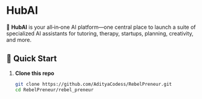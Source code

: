 # HubAI

🧠 **HubAI** is your all‑in‑one AI platform—one central place to launch a suite of specialized AI assistants for tutoring, therapy, startups, planning, creativity, and more.

## 🚀 Quick Start

1. **Clone this repo**
   ```bash
   git clone https://github.com/AdityaCodess/RebelPreneur.git
   cd RebelPreneur/rebel_preneur
   ```
